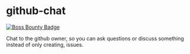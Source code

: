 # github-chat

[![Boss Bounty Badge](https://img.shields.io/endpoint.svg?url=https://api.boss.dev/badge/enabled/inquid/github-chat)](https://www.boss.dev/issues/repo/inquid/github-chat)

Chat to the github owner, so you can ask questions or discuss something instead of only creating, issues.
